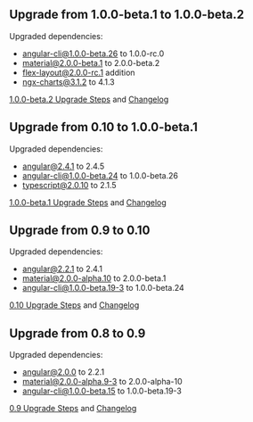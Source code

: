 ## Upgrade from 1.0.0-beta.1 to 1.0.0-beta.2

Upgraded dependencies:
 - angular-cli@1.0.0-beta.26 to 1.0.0-rc.0
 - material@2.0.0-beta.1 to 2.0.0-beta.2
 - flex-layout@2.0.0-rc.1 addition
 - ngx-charts@3.1.2 to 4.1.3

[1.0.0-beta.2 Upgrade Steps](https://github.com/Teradata/covalent-quickstart/pull/46/commits) and [Changelog](https://github.com/Teradata/covalent/blob/develop/docs/CHANGELOG.md#100-beta2-hotel-california-2017-02-23)

## Upgrade from 0.10 to 1.0.0-beta.1

Upgraded dependencies:
 - angular@2.4.1 to 2.4.5
 - angular-cli@1.0.0-beta.24 to 1.0.0-beta.26
 - typescript@2.0.10 to 2.1.5

[1.0.0-beta.1 Upgrade Steps](https://github.com/Teradata/covalent-quickstart/pull/34/commits) and [Changelog](https://github.com/Teradata/covalent/blob/v1.0.0-beta.1/docs/CHANGELOG.md#100-beta1-purple-rain-2017-01-30)

## Upgrade from 0.9 to 0.10

Upgraded dependencies:
 - angular@2.2.1 to 2.4.1
 - material@2.0.0-alpha.10 to 2.0.0-beta.1
 - angular-cli@1.0.0-beta.19-3 to 1.0.0-beta.24

[0.10 Upgrade Steps](https://github.com/Teradata/covalent-quickstart/pull/26/commits) and [Changelog](https://github.com/Teradata/covalent/blob/v0.10.0/docs/CHANGELOG.md#0100-bedlington-cummerbund-2016-12-30)

## Upgrade from 0.8 to 0.9

Upgraded dependencies:
 - angular@2.0.0 to 2.2.1
 - material@2.0.0-alpha.9-3 to 2.0.0-alpha-10
 - angular-cli@1.0.0-beta.15 to 1.0.0-beta.19-3

[0.9 Upgrade Steps](https://github.com/Teradata/covalent-quickstart/pull/20/commits) and [Changelog](https://github.com/Teradata/covalent/blob/develop/docs/CHANGELOG.md#090-pallettown-cummerbund-2016-11-21)
